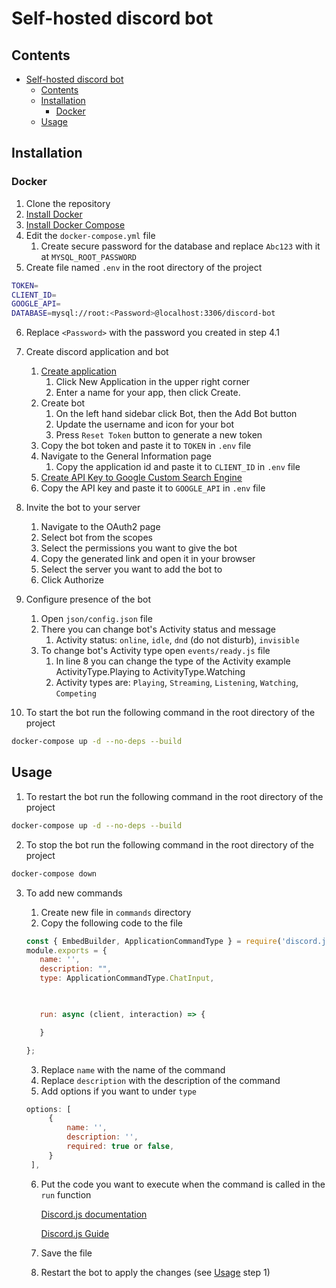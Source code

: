 # Self-hosted discord bot

## Contents
- [Self-hosted discord bot](#self-hosted-discord-bot)
  - [Contents](#contents)
  - [Installation](#installation)
    - [Docker](#docker)
  - [Usage](#usage)

## Installation

### Docker
1. Clone the repository
2. [Install Docker](https://docs.docker.com/get-docker/)
3. [Install Docker Compose](https://docs.docker.com/compose/install/)
4. Edit the `docker-compose.yml` file
   1. Create secure password for the database and replace `Abc123` with it at `MYSQL_ROOT_PASSWORD`
5. Create file named `.env` in the root directory of the project
```bash
TOKEN=
CLIENT_ID=
GOOGLE_API=
DATABASE=mysql://root:<Password>@localhost:3306/discord-bot
```
6. Replace `<Password>` with the password you created in step 4.1
7. Create discord application and bot
   1. [Create application](https://discord.com/developers/applications)
      1. Click New Application in the upper right corner
      2. Enter a name for your app, then click Create.
   2. Create bot
      1. On the left hand sidebar click Bot, then the Add Bot button
      2. Update the username and icon for your bot
      3. Press `Reset Token` button to generate a new token
   3. Copy the bot token and paste it to `TOKEN` in `.env` file
   4. Navigate to the General Information page
      1. Copy the application id and paste it to `CLIENT_ID` in `.env` file
   5. [Create API Key to Google Custom Search Engine](https://developers.google.com/custom-search/v1/overview)
   6. Copy the API key and paste it to `GOOGLE_API` in `.env` file
8. Invite the bot to your server
   1. Navigate to the OAuth2 page
   2. Select bot from the scopes
   3. Select the permissions you want to give the bot
   4. Copy the generated link and open it in your browser
   5. Select the server you want to add the bot to
   6. Click Authorize
9. Configure presence of the bot
   1.  Open `json/config.json` file
   2.  There you can change bot's Activity status and message
       1.  Activity status: `online`, `idle`, `dnd` (do not disturb), `invisible`
   3.  To change bot's Activity type open `events/ready.js` file
       1.  In line 8 you can change the type of the Activity example ActivityType.Playing to ActivityType.Watching
       2.  Activity types are: `Playing`, `Streaming`, `Listening`, `Watching`, `Competing`

10. To start the bot run the following command in the root directory of the project
```bash
docker-compose up -d --no-deps --build
```

## Usage
1. To restart the bot run the following command in the root directory of the project
```bash
docker-compose up -d --no-deps --build
```
2. To stop the bot run the following command in the root directory of the project
```bash
docker-compose down
```
3. To add new commands
   1. Create new file in `commands` directory
   2. Copy the following code to the file

   ```js
   const { EmbedBuilder, ApplicationCommandType } = require('discord.js');
   module.exports = {
      name: '',
      description: "",
      type: ApplicationCommandType.ChatInput,
      


      run: async (client, interaction) => {

      }

   };
   ```
   3. Replace `name` with the name of the command
   4. Replace `description` with the description of the command
   5. Add options if you want to under `type`
   ```js 
   options: [
        {
            name: '',
            description: '',
            required: true or false,
        }
    ],
   ```
   6. Put the code you want to execute when the command is called in the `run` function 
   
      [Discord.js documentation](https://discord.js.org/#/docs/discord.js/main/general/welcome)
      
      [Discord.js Guide](https://discordjs.guide/#before-you-begin)
   7. Save the file
   8. Restart the bot to apply the changes (see [Usage](#usage) step 1)
